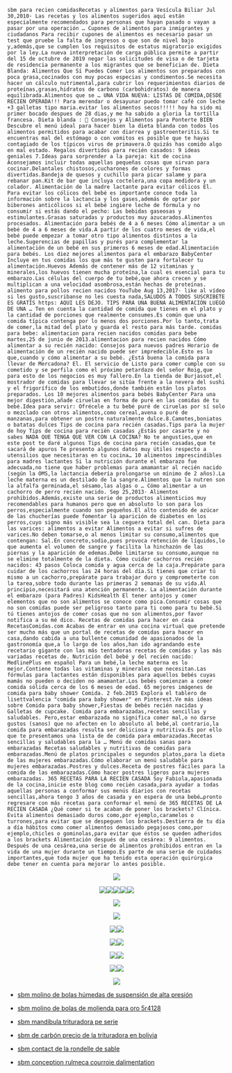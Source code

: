 
```
sbm para recien comidasRecetas y alimentos para Vesícula Biliar Jul 30,2010· Las recetas y los alimentos sugeridos aquí están especialmente recomendados para personas que hayan pasado o vayan a pasar por una operación … Cupones de alimentos para inmigrantes y ciudadanos Para recibir cupones de alimentos es necesario pasar un test que pruebe la falta de ingresos o que son de nivel bajo y,además,que se cumplen los requisitos de estatus migratorio exigidos por la ley.La nueva interpretación de carga pública permite a partir del 15 de octubre de 2019 negar las solicitudes de visa o de tarjeta de residencia permanente a los migrantes que se benefician de. Dieta Blanda: Alimentos Que Sí Puedes Comer Los alimentos son preparados con poca grasa,cocinados con muy pocas especias y condimentos.Se necesita hacer un cálculo nutrimental,para cubrir los requerimientos diarios de proteínas,grasas,hidratos de carbono (carbohidratos) de manera equilibrada.Alimentos que se … UNA VIDA NUEVA: LISTAS DE COMIDA,DESDE RECIEN OPERADA!!! Para merendar o desayunar puedo tomar café con leche +3 galletas tipo maria.evitar los alimentos secos!!!!! hoy ha sido mi primer bocado despues de 28 dias,y me ha sabido a gloria la tortilla francesa. Dieta blanda : 🥇 Consejos y Alimentos para Ponterte BIEN Descubre el menú ideal para hacer bien la dieta blanda con todos los alimentos permitidos para acabar con diarrea y gastroenteritis.Si te encuentras mal del estómago o con vomitos es posible que te hayas contagiado de los típicos virus de primavera.O quizás has comido algo en mal estado. Regalos divertidos para recién casados: 9 ideas geniales 7.Ideas para sorprender a la pareja: kit de cocina Aconsejamos incluir todas aquellas pequeñas cosas que sirvan para cocinar.Delantales chistosos,cucharones de colores y formas divertidas.Bandeja de quesos y cuchillo para picar salame y para rebanar pan.Kit de bar que incluya coctelera,una copa medidora y un colador. Alimentación de la madre lactante para evitar cólicos El. Para evitar los cólicos del bebé es importante conoce toda la información sobre la lactancia y los gases,además de optar por biberones anticólicos si el bebé ingiere leche de fórmula y no consumir si estás dando el pecho: Las bebidas gaseosas y estimulantes.Grasas saturadas y productos muy azucarados.Alimentos procesados. Alimentación para bebés de 4 a 6 meses Cómo alimentar a un bebé de 4 a 6 meses de vida.A partir de los cuatro meses de vida,el bebé puede empezar a tomar otro tipo alimentos distintos a la leche.Sugerencias de papillas y purés para complementar la alimentación de un bebé en sus primeros 6 meses de edad.Alimentación para bebés. Los diez mejores alimentos para el embarazo BabyCenter Incluye en tus comidas los que más te gusten para fortalecer tu alimentación.Huevos Además de contener más de 12 vitaminas y minerales,los huevos tienen mucha proteína,la cual es esencial para tu embarazo.Las células del cuerpo de tu bebé,que ahora crecen y se multiplican a una velocidad asombrosa,están hechas de proteínas. alimento para pollos recien nacidos YouTube Aug 13,2017· like al vídeo si les gusto,suscribanse no les cuesta nada,SALUDOS A TODOS SUSCRIBETE ES GRATIS https: AQUI LES DEJO. TIPS PARA UNA BUENA ALIMENTACIÓN LUEGO DE UNA … Ten en cuenta la cantidad de comida que tienes en el plato y la cantidad de porciones que realmente consumes.Es común que una comida típica contenga por lo menos dos porciones.Por lo tanto,trata de comer,la mitad del plato y guarda el resto para más tarde. comidas para bebe: alimentacion para recien nacidos comidas para bebe martes,25 de junio de 2013.alimentacion para recien nacidos Cómo alimentar a su recién nacido: Consejos para nuevos padres Horario de alimentación de un recién nacido puede ser impredecible.Esto es lo que,cuando y cómo alimentar a su bebé. ¿Está buena la comida para llevar de Mercadona? El. El servicio de Listo para comer cumple con su cometido y se perfila como el próximo petardazo del señor Roig,que para esto de los negocios es muy fallero.En la tienda de Burjassot,el mostrador de comidas para llevar se sitúa frente a la nevera del sushi y el frigorífico de los embutidos,donde también están los platos preparados. Los 10 mejores alimentos para bebés BabyCenter Para una mejor digestión,añade ciruelas en forma de puré en las comidas de tu bebé.Idea para servir: Ofrécele a tu bebé puré de ciruelas por sí solo o mezclado con otros alimentos,como cereal,avena o puré de manzanas,para obtener un postre naturalmente dulce.8.Camotes,boniatos o batatas dulces Tips de cocina para recién casadas.Tips para la mujer de hoy Tips de cocina para recién casadas ¿Estás por casarte y no sabes NADA QUE TENGA QUE VER CON LA COCINA? No te angusties,que en este post te daré algunos Tips de cocina para recién casadas,que te sacará de apuros Te presento algunos datos muy útiles respecto a utensilios que necesitaras en tu cocina… 10 alimentos imprescindibles para madres lactantes Si la nutrición durante el embarazo fue adecuada,no tiene que haber problemas para amamantar al recién nacido (según la OMS,la lactancia debería prolongarse un mínimo de 2 años).La leche materna es un destilado de la sangre.Alimentos que la nutren son la alfalfa germinada,el sésamo,las algas o … Cómo alimentar a un cachorro de perro recién nacido. Sep 25,2013· Alimentos prohibidos.Además,existe una serie de productos alimenticios muy recomendables para humanos pero que en absoluto lo son para los perros,especialmente cuando son pequeños.El alto contenido de azúcar de las chucherías puede fomentar la aparición de diabetes en los perros,cuyo signo más visible sea la ceguera total del can. Dieta para las varices: alimentos a evitar Alimentos a evitar si sufres de varices.No deben tomarse,o al menos limitar su consumo,alimentos que contengan: Sal.En concreto,sodio,pues provoca retención de líquidos,lo que aumenta el volumen de sangre y facilita la hinchazón de las piernas y la aparición de edemas.Debe limitarse su consumo,aunque no se elimine totalmente de la dieta. Cómo cuidar cachorros recién nacidos: 43 pasos Coloca comida y agua cerca de la caja.Prepárate para cuidar de los cachorros las 24 horas del día.Si tienes que criar tú mismo a un cachorro,prepárate para trabajar duro y comprometerte con la tarea,sobre todo durante las primeras 2 semanas de su vida.Al principio,necesitará una atención permanente. La alimentación durante el embarazo (para Padres) KidsHealth El tener antojos y comer elementos que no son alimentos se conoce como pica.Consumir cosas que no son comidas puede ser peligroso tanto para ti como para tu bebé.Si tú tienes antojos de comer cosas que no son alimentos,por favor notifica a su mé dico. Recetas de comidas para hacer en casa RecetasComidas.com Acabas de entrar en una cocina virtual que pretende ser mucho más que un portal de recetas de comidas para hacer en casa,dando cabida a una bullente comunidad de apasionados de la gastronomía que,a lo largo de los años,han ido agrandando este recetario gigante con las más tentadoras recetas de comidas y las más variadas recetas de. Nutrición del bebé y del recién nacido: MedlinePlus en español Para un bebé,la leche materna es lo mejor.Contiene todas las vitaminas y minerales que necesitan.Las fórmulas para lactantes están disponibles para aquellos bebés cuyas mamás no pueden o deciden no amamantar.Los bebés comienzan a comer comida sólida cerca de los 6 meses de edad. 65 mejores imágenes de comida para baby shower Comida. 2 feb.2015 Explora el tablero de lisettvalencia "comida para baby shower" en Pinterest.Ve más ideas sobre Comida para baby shower,Fiestas de bebés recién nacidas y Galletas de cupcake. Comida para embarazadas,recetas sencillas y saludables. Pero,estar embarazada no significa comer mal,o no darse gustos (sanos) que no afecten en lo absoluto al bebé,al contrario,la comida para embarazadas resulta ser deliciosa y nutritiva.Es por ello que te presentamos una lista de de comida para embarazadas.Recetas sencillas y saludables para la … Menú de comidas sanas para embarazadas Recetas saludables y nutritivas de comidas para embarazadas.Menú de platos principales o segundos platos,para la dieta de las mujeres embarazadas.Cómo elaborar un menú saludable para mujeres embarazadas.Postres y dulces.Receta de postres fáciles para la comida de las embarazadas.Cómo hacer postres ligeros para mujeres embarazadas. 365 RECETAS PARA LA RECIEN CASADA Soy Fabiola,apasionada de la cocina,inicie este blog como recién casada,para ayudar a todas aquellas personas a conformar sus menús diarios con recetas sencillas,ahora tengo 3 años de casada y en espera de una bebé…pronto regresare con más recetas para conformar el menú de 365 RECETAS DE LA RECIEN CASADA ¿Qué comer si te acaban de poner los brackets? Clínica. Evita alimentos demasiado duros como,por ejemplo,caramelos o turrones,para evitar que se despeguen los brackets.Destierra de tu día a día hábitos como comer alimentos demasiado pegajosos como,por ejemplo,chicles o gominolas,para evitar que éstos se queden adheridos a los brackets Alimentación después de una cesárea: 9 alimentos. Después de una cesárea,una serie de alimentos prohibidos entran en la vida de una mujer durante un tiempo.Es parte de una serie de cuidados importantes,que toda mujer que ha tenido esta operación quirúrgica debe tener en cuenta para mejorar lo antes posible. 
```

<div align="center">

<a href="https://es-crusher.shibang-china.com/github&k=sbm+para+recien+comidas"><img src="https://static.shibang-china.com/es/crusher/logo.jpg"></a>

<a href="https://es-crusher.shibang-china.com/github&k=sbm+para+recien+comidas"><img src="https://static.shibang-china.com/es/crusher/index.jpg"></a><a href="https://es-crusher.shibang-china.com/material.htmlgithub&k=sbm+para+recien+comidas"><img src="https://static.shibang-china.com/es/crusher/material.jpg"></a><a href="https://es-crusher.shibang-china.com/application.htmlgithub&k=sbm+para+recien+comidas"><img src="https://static.shibang-china.com/es/crusher/application.jpg"></a><a href="https://es-crusher.shibang-china.com/aboutus.htmlgithub&k=sbm+para+recien+comidas"><img src="https://static.shibang-china.com/es/crusher/aboutus.jpg"></a><a href="https://es-crusher.shibang-china.com/contact.htmlgithub&k=sbm+para+recien+comidas"><img src="https://static.shibang-china.com/es/crusher/contact.jpg"></a>

<a href="https://es-crusher.shibang-china.com/github&k=sbm+para+recien+comidas"><img src="https://static.shibang-china.com/es/crusher/banner.jpg"></a>

<a href="https://swt.shibang-china.com/github&k=sbm+para+recien+comidas"><img src="https://static.shibang-china.com/es/crusher/text.jpg"></a>

<a href="https://swt.shibang-china.com/github&k=sbm+para+recien+comidas"><img src="https://static.shibang-china.com/es/crusher/chat.jpg"></a><a href="https://es-crusher.shibang-china.com/contact.htmlgithub&k=sbm+para+recien+comidas"><img src="https://static.shibang-china.com/es/crusher/message.jpg"></a>

<a href="https://es-crusher.shibang-china.com/products/pe.htmlgithub&k=sbm+para+recien+comidas"><img src="https://static.shibang-china.com/es/crusher/pe.jpg"></a><a href="https://es-crusher.shibang-china.com/products/pf.htmlgithub&k=sbm+para+recien+comidas"><img src="https://static.shibang-china.com/es/crusher/pf.jpg"></a>

<a href="https://es-crusher.shibang-china.com/products/hpt.htmlgithub&k=sbm+para+recien+comidas"><img src="https://static.shibang-china.com/es/crusher/hpt.jpg"></a><a href="https://es-crusher.shibang-china.com/products/vsi.htmlgithub&k=sbm+para+recien+comidas"><img src="https://static.shibang-china.com/es/crusher/vsi.jpg"></a>

<a href="https://es-crusher.shibang-china.com/products/klv.htmlgithub&k=sbm+para+recien+comidas"><img src="https://static.shibang-china.com/es/crusher/klv.jpg"></a><a href="https://es-crusher.shibang-china.com/products/portable.htmlgithub&k=sbm+para+recien+comidas"><img src="https://static.shibang-china.com/es/crusher/portable.jpg"></a>

<a href="https://swt.shibang-china.com/github&k=sbm+para+recien+comidas"><img src="https://static.shibang-china.com/es/crusher/case.jpg"></a>

</div>


* [sbm molino de bolas húmedas de suspensión de alta presión](sbm%20molino%20de%20bolas%20h%C3%BAmedas%20de%20suspensi%C3%B3n%20de%20alta%20presi%C3%B3n.md)

* [sbm molino de bolas de molienda para oro 5r4128](sbm%20molino%20de%20bolas%20de%20molienda%20para%20oro%205r4128.md)

* [sbm mandíbula trituradora pe serie](sbm%20mand%C3%ADbula%20trituradora%20pe%20serie.md)

* [sbm de carbón precio de la trituradora en bolivia](sbm%20de%20carb%C3%B3n%20precio%20de%20la%20trituradora%20en%20bolivia.md)

* [sbm contact de la rondelle de sable](sbm%20contact%20de%20la%20rondelle%20de%20sable.md)

* [sbm conception rulmeca courroie dalimentation](sbm%20conception%20rulmeca%20courroie%20dalimentation.md)